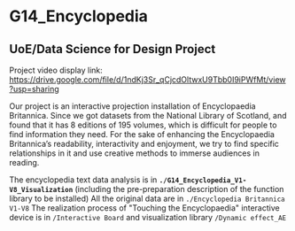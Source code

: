 # G14_Encyclopedia
## UoE/Data Science for Design Project
Project video display link: 
https://drive.google.com/file/d/1ndKj3Sr_qCjcdOltwxU9Tbb0I9iPWfMt/view?usp=sharing

Our project is an interactive projection installation of Encyclopaedia Britannica. Since we got datasets from the National Library of Scotland, and found that it has 8 editions of 195 volumes, which is difficult for people to find information they need. For the sake of enhancing the Encyclopaedia Britannica’s readability, interactivity and enjoyment, we try to find specific relationships in it and use creative methods to immerse audiences in reading.

The encyclopedia text data analysis is in **`./G14_Encyclopedia_V1-V8_Visualization`** (including the pre-preparation description of the function library to be installed)
All the original data are in `./Encyclopedia Britannica V1-V8`
The realization process of "Touching the Encyclopaedia" interactive device is in `/Interactive Board` and visualization library `/Dynamic effect_AE`

